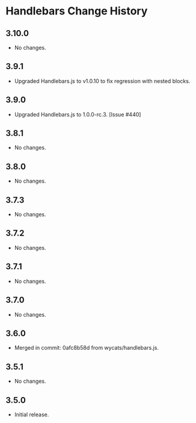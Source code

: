 Handlebars Change History
=========================

3.10.0
------

* No changes.

3.9.1
-----

* Upgraded Handlebars.js to v1.0.10 to fix regression with nested blocks.


3.9.0
-----

* Upgraded Handlebars.js to 1.0.0-rc.3. [Issue #440]


3.8.1
-----

* No changes.


3.8.0
-----

* No changes.


3.7.3
-----

* No changes.


3.7.2
-----

* No changes.


3.7.1
-----

* No changes.


3.7.0
-----

* No changes.


3.6.0
-----

* Merged in commit: 0afc8b58d from wycats/handlebars.js.


3.5.1
-----

* No changes.


3.5.0
-----

* Initial release.
